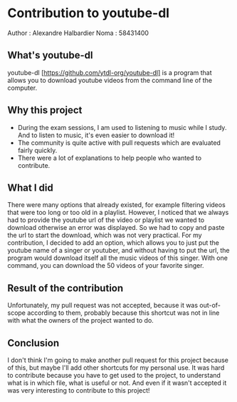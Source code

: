 # Contribution to youtube-dl

Author : Alexandre Halbardier
Noma : 58431400

## What's youtube-dl

youtube-dl [https://github.com/ytdl-org/youtube-dl] is a program that allows you to download youtube videos from the command line of the computer.

## Why this project

- During the exam sessions, I am used to listening to music while I study. And to listen to music, it's even easier to download it!
- The community is quite active with pull requests which are evaluated fairly quickly.
- There were a lot of explanations to help people who wanted to contribute.

## What I did

There were many options that already existed, for example filtering videos that were too long or too old in a playlist. 
However, I noticed that we always had to provide the youtube url of the video or playlist we wanted to download otherwise an error was displayed. So we had to copy and paste the url to start the download, which was not very practical.
For my contribution, I decided to add an option, which allows you to just put the youtube name of a singer or youtuber, and without having to put the url, the program would download itself all the music videos of this singer. With one command, you can download the 50 videos of your favorite singer.

## Result of the contribution

Unfortunately, my pull request was not accepted, because it was out-of-scope according to them, probably because this shortcut was not in line with what the owners of the project wanted to do.

## Conclusion

I don't think I'm going to make another pull request for this project because of this, but maybe I'll add other shortcuts for my personal use.
It was hard to contribute because you have to get used to the project, to understand what is in which file, what is useful or not.
And even if it wasn't accepted it was very interesting to contribute to this project!



